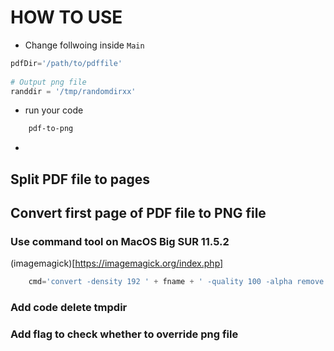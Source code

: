 # HOW TO USE
* Change follwoing inside `Main`

``` python
pdfDir='/path/to/pdffile'
		
# Output png file
randdir = '/tmp/randomdirxx'
```
* run your code

``` bash
	pdf-to-png
```

*
## Split PDF file to pages
## Convert first page of PDF file to PNG file
### Use command tool on MacOS Big SUR 11.5.2
(imagemagick)[https://imagemagick.org/index.php]
``` python
	cmd='convert -density 192 ' + fname + ' -quality 100 -alpha remove ' + pngName
```

### Add code delete tmpdir
### Add flag to check whether to override png file

